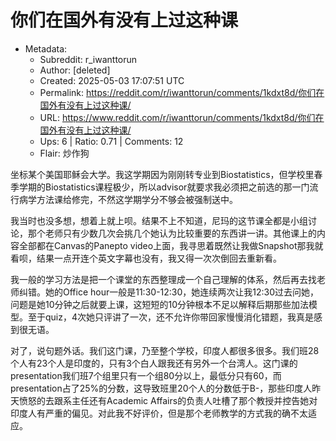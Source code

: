 # 你们在国外有没有上过这种课

- Metadata:
  - Subreddit: r_iwanttorun
  - Author: [deleted]
  - Created: 2025-05-03 17:07:51 UTC
  - Permalink: https://reddit.com/r/iwanttorun/comments/1kdxt8d/你们在国外有没有上过这种课/
  - URL: https://www.reddit.com/r/iwanttorun/comments/1kdxt8d/你们在国外有没有上过这种课/
  - Ups: 6 | Ratio: 0.71 | Comments: 12
  - Flair: 炒作狗


坐标某个美国耶稣会大学。我这学期因为刚刚转专业到Biostatistics，但学校里春季学期的Biostatistics课程极少，所以advisor就要求我必须把之前选的那一门流行病学方法课给修完，不然这学期学分不够会被强制送中。

我当时也没多想，想着上就上呗。结果不上不知道，尼玛的这节课全都是小组讨论，那个老师只有少数几次会挑几个她认为比较重要的东西讲一讲。其他课上的内容全部都在Canvas的Panepto
video上面，我寻思着既然让我做Snapshot那我就看呗，结果一点开连个英文字幕也没有，我又得一次次倒回去重新看。

我一般的学习方法是把一个课堂的东西整理成一个自己理解的体系，然后再去找老师纠错。她的Office
hour一般是11:30-12:30，她连续两次让我12:30过去问她，问题是她10分钟之后就要上课，这短短的10分钟根本不足以解释后期那些加法模型。至于quiz，4次她只评讲了一次，还不允许你带回家慢慢消化错题，我真是感到很无语。

对了，说句题外话。我们这门课，乃至整个学校，印度人都很多很多。我们班28个人有23个人是印度的，只有3个白人跟我还有另外一个台湾人。这门课的presentation我们班7个组里只有一个组80分以上，最低分只有60，而presentation占了25%的分数，这导致班里20个人的分数低于B-，那些印度人昨天愤怒的去跟系主任还有Academic
Affairs的负责人吐槽了那个教授并控告她对印度人有严重的偏见。对此我不好评价，但是那个老师教学的方式我的确不太适应。

